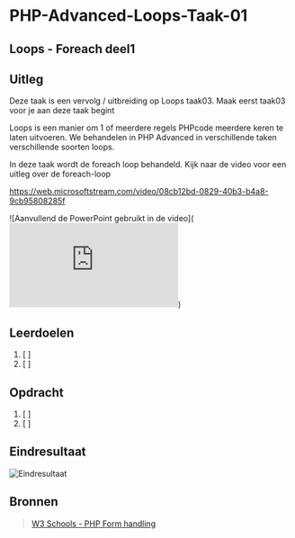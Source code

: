 # PHP-Advanced-Loops-Taak-01


## Loops - Foreach deel1


## Uitleg

Deze taak is een vervolg / uitbreiding op Loops taak03. Maak eerst taak03 voor je aan deze taak begint

Loops is een manier om 1 of meerdere regels PHPcode meerdere keren te laten uitvoeren. We behandelen in PHP Advanced in verschillende taken verschillende soorten loops. 

In deze taak wordt de foreach loop behandeld. Kijk naar de video voor een uitleg over de foreach-loop

https://web.microsoftstream.com/video/08cb12bd-0829-40b3-b4a8-9cb95808285f

![Aanvullend de PowerPoint gebruikt in de video](![Aanvullend de PowerPoint gebruikt in de video](https://github.com/ROC-van-Amsterdam-College-Amstelland/PHP-ADVANCED/blob/master/2-Loops/taak03/images/php-loops-foreach.pdf))

## Leerdoelen

1. [ ]
2. [ ]

## Opdracht

1. [ ]
2. [ ]

## Eindresultaat

![Eindresultaat]()

## Bronnen
> [W3 Schools - PHP Form handling]()

